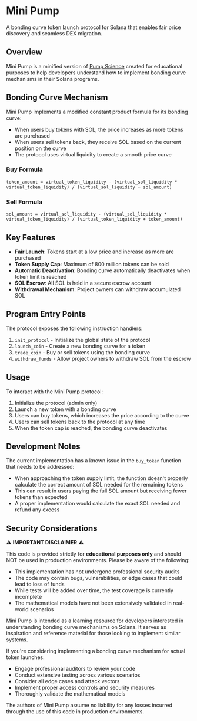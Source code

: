 # Mini Pump

A bonding curve token launch protocol for Solana that enables fair price discovery and seamless DEX migration.

## Overview

Mini Pump is a minified version of [Pump Science](https://github.com/code-423n4/2025-01-pump-science) created for educational purposes to help developers understand how to implement bonding curve mechanisms in their Solana programs.

## Bonding Curve Mechanism

Mini Pump implements a modified constant product formula for its bonding curve:

- When users buy tokens with SOL, the price increases as more tokens are purchased
- When users sell tokens back, they receive SOL based on the current position on the curve
- The protocol uses virtual liquidity to create a smooth price curve

### Buy Formula
```
token_amount = virtual_token_liquidity - (virtual_sol_liquidity * virtual_token_liquidity) / (virtual_sol_liquidity + sol_amount)
```

### Sell Formula
```
sol_amount = virtual_sol_liquidity - (virtual_sol_liquidity * virtual_token_liquidity) / (virtual_token_liquidity + token_amount)
```

## Key Features

- **Fair Launch**: Tokens start at a low price and increase as more are purchased
- **Token Supply Cap**: Maximum of 800 million tokens can be sold
- **Automatic Deactivation**: Bonding curve automatically deactivates when token limit is reached
- **SOL Escrow**: All SOL is held in a secure escrow account
- **Withdrawal Mechanism**: Project owners can withdraw accumulated SOL

## Program Entry Points

The protocol exposes the following instruction handlers:

1. `init_protocol` - Initialize the global state of the protocol
2. `launch_coin` - Create a new bonding curve for a token
3. `trade_coin` - Buy or sell tokens using the bonding curve
4. `withdraw_funds` - Allow project owners to withdraw SOL from the escrow

## Usage

To interact with the Mini Pump protocol:

1. Initialize the protocol (admin only)
2. Launch a new token with a bonding curve
3. Users can buy tokens, which increases the price according to the curve
4. Users can sell tokens back to the protocol at any time
5. When the token cap is reached, the bonding curve deactivates

## Development Notes

The current implementation has a known issue in the `buy_token` function that needs to be addressed:

- When approaching the token supply limit, the function doesn't properly calculate the correct amount of SOL needed for the remaining tokens
- This can result in users paying the full SOL amount but receiving fewer tokens than expected
- A proper implementation would calculate the exact SOL needed and refund any excess



## Security Considerations

⚠️ **IMPORTANT DISCLAIMER** ⚠️

This code is provided strictly for **educational purposes only** and should NOT be used in production environments. Please be aware of the following:

- This implementation has not undergone professional security audits
- The code may contain bugs, vulnerabilities, or edge cases that could lead to loss of funds
- While tests will be added over time, the test coverage is currently incomplete
- The mathematical models have not been extensively validated in real-world scenarios

Mini Pump is intended as a learning resource for developers interested in understanding bonding curve mechanisms on Solana. It serves as inspiration and reference material for those looking to implement similar systems.

If you're considering implementing a bonding curve mechanism for actual token launches:
- Engage professional auditors to review your code
- Conduct extensive testing across various scenarios
- Consider all edge cases and attack vectors
- Implement proper access controls and security measures
- Thoroughly validate the mathematical models

The authors of Mini Pump assume no liability for any losses incurred through the use of this code in production environments.